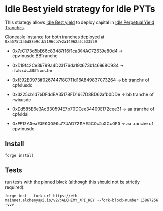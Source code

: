 # Idle Best yield strategy for Idle PYTs
This strategy allows [Idle Best yield](https://github.com/Idle-Labs/idle-contracts) to deploy capital in [Idle Perpetual Yield Tranches](https://github.com/Idle-Labs/idle-tranches).

Cloneable instance for both tranches deployed at `0xa575b3a6d88e9c1b5196cb7e2a14962a5c533559` 

- 0x7eC173d5bE66c83487f16f1ca304AC72639e80d4 ->  cpwinusdc.BBTranche
- 0xD19f42Ce3b799a4D23176da193673b146968C934 ->  rfolusdc.BBTranche
- 0xfE92E0973ff0267447f8C711d16A849837C73264 ->  bb tranche of cpfolusdc
- 0x3225cb1d7bDFddEA35178FD1667D8BD62afb0DDe ->  bb tranche of rwinusdc

- 0xDd585E6e3AcB30594E7b70DCee34400E172cee31 -> aa tranche of cpfoldai
- 0xFF12A5eaE3E60096c774AD7211AE5C0c5b5Cc0F5 -> aa tranche of cpwinusdc

## Install

`forge install`

## Tests
run tests with the pinned block (although this should not be strictly required):

`forge test --fork-url https://eth-mainnet.alchemyapi.io/v2/$ALCHEMY_API_KEY --fork-block-number 15867256 -vvv`